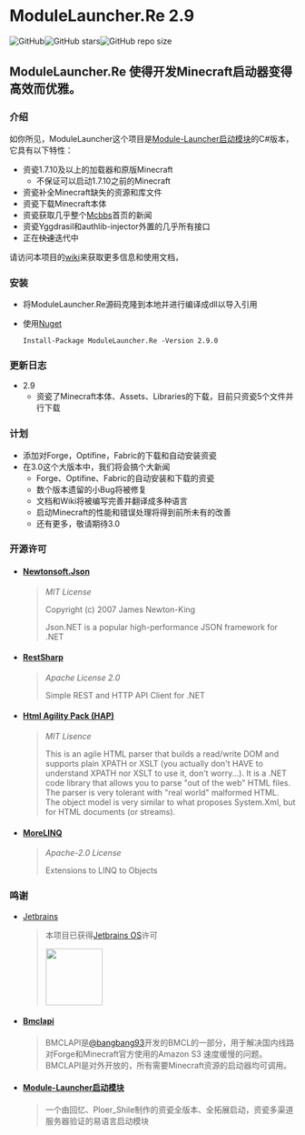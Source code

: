 # ModuleLauncher.Re 2.9

![GitHub](https://img.shields.io/github/license/AHpxChina/ModuleLauncher.RE?logo=github&style=for-the-badge)![GitHub stars](https://img.shields.io/github/stars/AHpxChina/ModuleLauncher.RE?logo=github&style=for-the-badge)![GitHub repo size](https://img.shields.io/github/repo-size/AHpxChina/ModuleLauncher.RE?logo=github&style=for-the-badge)

ModuleLauncher.Re 使得开发Minecraft启动器变得高效而优雅。
---------------------------------------------------------

### 介绍

如你所见，ModuleLauncher这个项目是[Module-Launcher启动模块](https://www.mcbbs.net/thread-815868-1-1.html)的C#版本，它具有以下特性：

+ 资瓷1.7.10及以上的加载器和原版Minecraft
  + 不保证可以启动1.7.10之前的Minecraft
+ 资瓷补全Minecraft缺失的资源和库文件
+ 资瓷下载Minecraft本体
+ 资瓷获取几乎整个[Mcbbs](https://www.mcbbs.net)首页的新闻
+ 资瓷Yggdrasil和authlib-injector外置的几乎所有接口
+ 正在~~快速~~迭代中

请访问本项目的[wiki](https://github.com/AHpxChina/ModuleLauncher.Re/wiki)来获取更多信息和使用文档，

### 安装

+ 将ModuleLauncher.Re源码克隆到本地并进行编译成dll以导入引用
+ 使用[Nuget](https://www.nuget.org/packages/ModuleLauncher.Re/2.9.0)

  ```
  Install-Package ModuleLauncher.Re -Version 2.9.0
  ```

### 更新日志

+ 2.9
  + 资瓷了Minecraft本体、Assets、Libraries的下载，目前只资瓷5个文件并行下载

### 计划

+ 添加对Forge，Optifine，Fabric的下载和自动安装资瓷
+ 在3.0这个大版本中，我们将会搞个大新闻
  + Forge、Optifine、Fabric的自动安装和下载的资瓷
  + 数个版本遗留的小Bug将被修复
  + 文档和Wiki将被编写完善并翻译成多种语言
  + 启动Minecraft的性能和错误处理将得到前所未有的改善
  + 还有更多，敬请期待3.0

### 开源许可

+ #### [ Newtonsoft.Json](https://github.com/JamesNK/Newtonsoft.Json)

  > *MIT License*
  >
  > Copyright (c) 2007 James Newton-King
  >
  > Json.NET is a popular high-performance JSON framework for .NET
  >
+ #### [RestSharp](https://github.com/restsharp/RestSharp)

  > *Apache License 2.0*
  >
  > Simple REST and HTTP API Client for .NET
  >
+ #### [Html Agility Pack (HAP)](https://github.com/zzzprojects/html-agility-pack)

  > *MIT Lisence*
  >
  > This is an agile HTML parser that builds a read/write DOM and supports plain XPATH or XSLT (you actually don't HAVE to understand XPATH nor XSLT to use it, don't worry...). It is a .NET code library that allows you to parse "out of the web" HTML files. The parser is very tolerant with "real world" malformed HTML. The object model is very similar to what proposes System.Xml, but for HTML documents (or streams).
  >
+ #### [MoreLINQ](https://github.com/zzzprojects/html-agility-pack)

  > *Apache-2.0 License*
  >
  > Extensions to LINQ to Objects
  >

### 鸣谢

+ [Jetbrains](https://www.jetbrains.com/?from=ModuleLauncher.Re)

  > 本项目已获得[Jetbrains OS](https://www.jetbrains.com/shop/eform/opensource)许可
  >
  > <img src="https://i.loli.net/2020/11/04/tQDus23pyNWgX57.png" height="100" width=100>
  >
  >
+ #### [Bmclapi](https://bmclapidoc.bangbang93.com/)

  > BMCLAPI是[@bangbang93](http://weibo.com/bangbang93)开发的BMCL的一部分，用于解决国内线路对Forge和Minecraft官方使用的Amazon S3 速度缓慢的问题。BMCLAPI是对外开放的，所有需要Minecraft资源的启动器均可调用。
  >
+ #### [Module-Launcher启动模块](https://www.mcbbs.net/thread-815868-1-1.html)

  > 一个由回忆、Ploer_Shile制作的资瓷全版本、全拓展启动，资瓷多渠道服务器验证的易语言启动模块
  >
